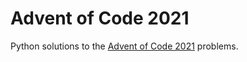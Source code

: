 # Advent of Code 2021

Python solutions to the [Advent of Code 2021](https://adventofcode.com/2021/) problems.
